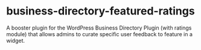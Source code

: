 business-directory-featured-ratings
===================================

A booster plugin for the WordPress Business Directory Plugin (with ratings module) that allows admins to curate specific user feedback to feature in a widget.
